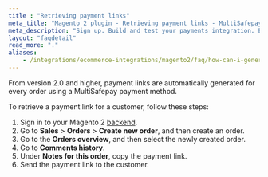 ```yaml
---
title : "Retrieving payment links"
meta_title: "Magento 2 plugin - Retrieving payment links - MultiSafepay Docs"
meta_description: "Sign up. Build and test your payments integration. Explore our products and services. Use our API reference, SDKs, and wrappers. Get support."
layout: "faqdetail"
read_more: "."
aliases:
    - /integrations/ecommerce-integrations/magento2/faq/how-can-i-generate-a-payment-link/
---
```


From version 2.0 and higher, payment links are automatically generated for every order using a MultiSafepay payment method.

To retrieve a payment link for a customer, follow these steps:

1. Sign in to your Magento 2 [backend](/getting-started/glossary/#backend).
2. Go to **Sales** > **Orders** > **Create new order**, and then create an order.
3. Go to the **Orders overview**, and then select the newly created order.
4. Go to **Comments history**.  
5. Under **Notes for this order**, copy the payment link.
6. Send the payment link to the customer.
